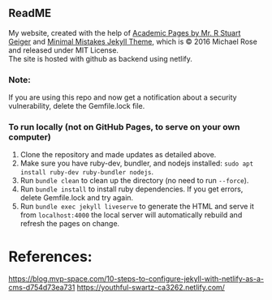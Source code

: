 ## ReadME
My website, created with the help of [Academic Pages by Mr. R Stuart Geiger](https://www.academicpages.github.io) and [Minimal Mistakes Jekyll Theme](https://mmistakes.github.io/minimal-mistakes/), which is © 2016 Michael Rose and released under MIT License.  
The site is hosted with github as backend using netlify.

### Note:
If you are using this repo and now get a notification about a security vulnerability, delete the Gemfile.lock file. 

### To run locally (not on GitHub Pages, to serve on your own computer)

1. Clone the repository and made updates as detailed above.  
2. Make sure you have ruby-dev, bundler, and nodejs installed: `sudo apt install ruby-dev ruby-bundler nodejs`.  
3. Run `bundle clean` to clean up the directory (no need to run `--force`).  
4. Run `bundle install` to install ruby dependencies. If you get errors, delete Gemfile.lock and try again.  
5. Run `bundle exec jekyll liveserve` to generate the HTML and serve it from `localhost:4000` the local server will automatically rebuild and refresh the pages on change.  

# References:

https://blog.mvp-space.com/10-steps-to-configure-jekyll-with-netlify-as-a-cms-d754d73ea731
https://youthful-swartz-ca3262.netlify.com/
